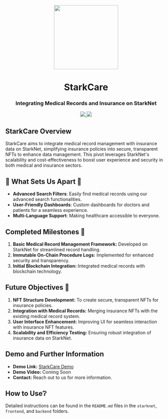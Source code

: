 <!-- logo -->
<p align="center">
  <img width='200' src="https://starkware.co/wp-content/uploads/2021/05/StarkNet-Icon.png">
</p>

<!-- tag line -->
<h1 align='center'>StarkCare</h1>
<h3 align='center'>Integrating Medical Records and Insurance on StarkNet</h3>

<!-- primary badges -->
<p align="center">
  <a href="https://starkware.co/">
    <img src="https://img.shields.io/badge/powered_by-StarkWare-navy">
  </a>
  <a href="#">
    <img src="https://img.shields.io/badge/UX_Design-Advanced-green">
  </a>
</p>

## StarkCare Overview

StarkCare aims to integrate medical record management with insurance data on StarkNet, simplifying insurance policies into secure, transparent NFTs to enhance data management. This pivot leverages StarkNet's scalability and cost-effectiveness to boost user experience and security in both medical and insurance sectors.

## 🌟 What Sets Us Apart 🌟
- **Advanced Search Filters**: Easily find medical records using our advanced search functionalities.
- **User-Friendly Dashboards**: Custom dashboards for doctors and patients for a seamless experience.
- **Multi-Language Support**: Making healthcare accessible to everyone.

## Completed Milestones 🎨
1. **Basic Medical Record Management Framework:** Developed on StarkNet for streamlined record handling.
2. **Immutable On-Chain Procedure Logs:** Implemented for enhanced security and transparency.
3. **Initial Blockchain Integration:** Integrated medical records with blockchain technology.

## Future Objectives 🔬
1. **NFT Structure Development:** To create secure, transparent NFTs for insurance policies.
2. **Integration with Medical Records:** Merging insurance NFTs with the existing medical record system.
3. **User Interface Enhancement:** Improving UI for seamless interaction with insurance NFT features.
4. **Scalability and Efficiency Testing:** Ensuring robust integration of insurance data on StarkNet.

## Demo and Further Information
- **Demo Link:** [StarkCare Demo](https://starkcare-demo.vercel.app/)
- **Demo Video:** Coming Soon
- **Contact:** Reach out to us for more information.

## How to Use❔
Detailed instructions can be found in the `README.md` files in the `starknet`, `frontend`, and `backend` folders.
